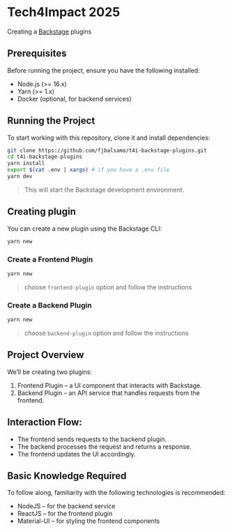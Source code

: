 # Tech4Impact 2025

Creating a [Backstage](https://backstage.io) plugins

## Prerequisites

Before running the project, ensure you have the following installed:

- Node.js (>= 16.x)
- Yarn (>= 1.x)
- Docker (optional, for backend services)

## Running the Project

To start working with this repository, clone it and install dependencies:

```sh
git clone https://github.com/fjbalsamo/t4i-backstage-plugins.git
cd t4i-backstage-plugins
yarn install
export $(cat .env | xargs) # if you have a .env file
yarn dev
```

> This will start the Backstage development environment.

## Creating plugin

You can create a new plugin using the Backstage CLI:

```sh
yarn new
```

### Create a Frontend Plugin

```sh
yarn new
```

> choose `frontend-plugin` option and follow the instructions

### Create a Backend Plugin

```sh
yarn new
```

> choose `backend-plugin` option and follow the instructions

## Project Overview

We’ll be creating two plugins:

1. Frontend Plugin – a UI component that interacts with Backstage.
2. Backend Plugin – an API service that handles requests from the frontend.

## Interaction Flow:

- The frontend sends requests to the backend plugin.
- The backend processes the request and returns a response.
- The frontend updates the UI accordingly.

## Basic Knowledge Required

To follow along, familiarity with the following technologies is recommended:

- NodeJS – for the backend service
- ReactJS – for the frontend plugin
- Material-UI – for styling the frontend components

